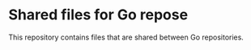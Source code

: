 # Shared files for Go repose

This repository contains files that are shared between Go repositories.
